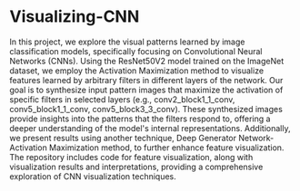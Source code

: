 # Visualizing-CNN

In this project, we explore the visual patterns learned by image classification models, specifically focusing on Convolutional Neural Networks (CNNs). Using the ResNet50V2 model trained on the ImageNet dataset, we employ the Activation Maximization method to visualize features learned by arbitrary filters in different layers of the network. Our goal is to synthesize input pattern images that maximize the activation of specific filters in selected layers (e.g., conv2_block1_1_conv, conv5_block1_1_conv, conv5_block3_3_conv). These synthesized images provide insights into the patterns that the filters respond to, offering a deeper understanding of the model's internal representations. Additionally, we present results using another technique, Deep Generator Network- Activation Maximization method, to further enhance feature visualization. The repository includes code for feature visualization, along with visualization results and interpretations, providing a comprehensive exploration of CNN visualization techniques.
